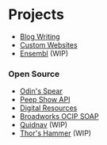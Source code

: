 # Projects

* [Blog Writing](https://medium.com/@Jordan-Prescott)
* [Custom Websites](https://tj-construction.uk)
* [Ensembl](https://myensembl.com) (WIP)

### Open Source

* [Odin's Spear](https://github.com/Jordan-Prescott/odins-spear)
* [Peep Show API](https://thedobby.club/docs)
* [Digital Resources](https://docs.jordan-prescott.com/digital-resources) 
* [Broadworks OCIP SOAP](https://github.com/Jordan-Prescott/broadworks-ocip-soap)
* [Quidnav](https://quidnav.com) (WIP)
* [Thor's Hammer](https://github.com/Jordan-Prescott/thors-hammer) (WIP)
